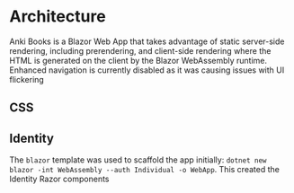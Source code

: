 # Architecture

Anki Books is a Blazor Web App that takes advantage of static server-side rendering, including prerendering, and client-side rendering where the HTML is generated on the client by the Blazor WebAssembly runtime. Enhanced navigation is currently disabled as it was causing issues with UI flickering


## CSS

## Identity

The `blazor` template was used to scaffold the app initially: `dotnet new blazor -int WebAssembly --auth Individual -o WebApp`. This created the Identity Razor components